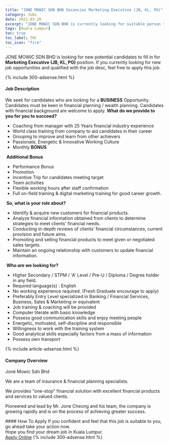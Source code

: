```yaml
---
title: "JONE MOWIC SDN BHD Vacancies Marketing Executive (JB, KL, PG)" 
category: Jobs 
date: 2021-03-26 
excerpt: "JONE MOWIC SDN BHD is currently looking for suitable person to fill in the Marketing Executive (JB, KL, PG) which based in Kuala Lumpur" 
tags: [Kuala Lumpur] 
toc: true 
toc_label: TOC 
toc_icon: "fire" 
--- 
```


<p>JONE MOWIC SDN BHD is looking for new potential candidates to fill in for <b>Marketing Executive (JB, KL, PG)</b> position. If you currently looking for new job opportunities and qualified with the job desc, feel free to apply this job.
</p>{% include 300-adsense.html %} 
<div><div><h4>Job Description</h4></div><div><div><span><div><p>We seek for candidates who are looking for a <strong>BUSINESS</strong> Opportunity. Candidates must be keen in financial planning / wealth planning. Candidates with financial background are welcome to apply.&#160;<strong>What do we provide to you for you to succeed?</strong></p><ul><li>Coaching from manager with 25 Years financial industry experience</li><li>World class training from company to aid candidates in their career</li><li>Grouping to improve and learn from other achievers</li><li>Passionate, Energetic &amp; Innovative Working Culture</li><li>Monthly <strong>BONUS</strong></li></ul><p>&#160;<strong>Additional Bonus</strong></p><ul><li>Performance Bonus</li><li>Promotion</li><li>Incentive Trip for candidates meeting target</li><li>Team activities</li><li>Flexible working hours after staff confirmation</li><li>Full on-field training &amp; digital marketing training for good career growth.</li></ul><p>&#160;<strong>So, what is your role about?</strong></p><ul><li>Identify &amp; acquire new customers for financial products.</li><li>Analyze financial information obtained from clients to determine strategies to meet clients' financial needs.</li><li>Conducting in-depth reviews of clients' financial circumstances, current provision and future aims.</li><li>Promoting and selling financial products to meet given or negotiated sales targets.</li><li>Maintain an ongoing relationship with customers to update financial information.</li></ul><p>&#160;<strong>Who are we looking for?</strong></p><ul><li>Higher Secondary / STPM / 'A' Level / Pre-U / Diploma / Degree holder in any field.</li><li>Required language(s) : English</li><li>No working experience required. (Fresh Graduate encourage to apply)</li><li>Preferably Entry Level specialized in Banking / Financial Services, Business, Sales &amp; Marketing or equivalent</li><li>Job training &amp; coaching will be provided</li><li>Computer literate with basic knowledge</li><li>Possess good communication skills and enjoy meeting people</li><li>Energetic, motivated, self-discipline and responsible</li><li>Willingness to work with the training system</li><li>Good analytical skills especially factors from a mass of information</li><li>Possess own transport</li></ul></div></span></div></div></div> 
{% include article-adsense.html %} 
<div><div><h4>Company Overview</h4></div><div><div><span><div><p>Jon&#233; Mowic Sdn Bhd</p><p>We are a team of insurance &amp; financial planning specialists.</p><p>We provides "one-stop" financial solution with excellent financial products and services to valued clients.</p><p>Pioneered and lead by Mr. Jone Cheong and his team, the company is growing rapidly and is on the process of achieving greater success.</p></div></span></div></div></div> 
#### How To Apply 
If you confident and feel that this job is suitable to you, go ahead take your action now. <br/> 
Hope you find your dream job in Kuala Lumpur. <br/> 
<a href="https://www.jobstreet.com.my/en/job/marketing-executive-jb-kl-pg-4502783?jobId=jobstreet-my-job-4502783&" class="btn btn--info" target="_blank" rel="nofollow noopenner">Apply Online</a> 
{% include 300-adsense.html %} 